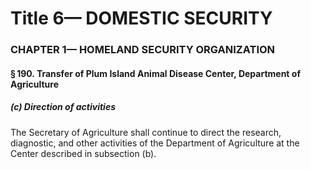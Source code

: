 
# Title 6— DOMESTIC SECURITY
### CHAPTER 1— HOMELAND SECURITY ORGANIZATION
#### § 190. Transfer of Plum Island Animal Disease Center, Department of Agriculture
##### (c) Direction of activities

The Secretary of Agriculture shall continue to direct the research, diagnostic, and other activities of the Department of Agriculture at the Center described in subsection (b).
